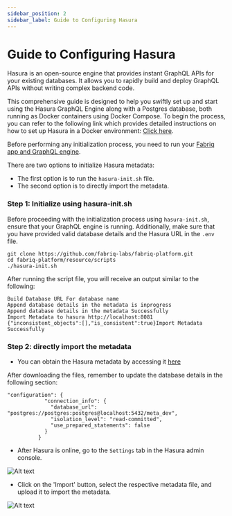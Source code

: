 ```yaml
---
sidebar_position: 2
sidebar_label: Guide to Configuring Hasura
---
```


# Guide to Configuring Hasura

Hasura is an open-source engine that provides instant GraphQL APIs for your existing databases. It allows you to rapidly build and deploy GraphQL APIs without writing complex backend code.

This comprehensive guide is designed to help you swiftly set up and start using the Hasura GraphQL Engine along with a Postgres database, both running as Docker containers using Docker Compose. To begin the process, you can refer to the following link which provides detailed instructions on how to set up Hasura in a Docker environment: [Click here](https://hasura.io/docs/latest/getting-started/docker-simple/).

Before performing any initialization process, you need to run your [Fabriq app and GraphQL engine](./start_fabriq.md).

There are two options to initialize Hasura metadata:
 - The first option is to run the `hasura-init.sh` file. 
 - The second option is to directly import the metadata.

### Step 1: Initialize using hasura-init.sh

Before proceeding with the initialization process using `hasura-init.sh`, ensure that your GraphQL engine is running. Additionally, make sure that you have provided valid database details and the Hasura URL in the `.env` file.

```shell
git clone https://github.com/fabriq-labs/fabriq-platform.git
cd fabriq-platform/resource/scripts
./hasura-init.sh
```
After running the script file, you will receive an output similar to the following:
```
Build Database URL For database name
Append database details in the metadata is inprogress
Append database details in the metadata Successfully
Import Metadata to hasura http://localhost:8081
{"inconsistent_objects":[],"is_consistent":true}Import Metadata Successfully
```
### Step 2: directly import the metadata

- You can obtain the Hasura metadata by accessing it   [here](https://github.com/fabriq-labs/fabriq-platform/blob/master/resources/hasura_metadata.json) 

After downloading the files, remember to update the database details in the following section:
```
"configuration": {
            "connection_info": {
              "database_url": "postgres://postgres:postgres@localhost:5432/meta_dev",
              "isolation_level": "read-committed",
              "use_prepared_statements": false
            }
          }
```

- After Hasura is online, go to the `Settings` tab in the Hasura admin console.

![Alt text](/img/hasura_settings.png)

- Click on the 'Import' button, select the respective metadata file, and upload it to import the metadata.

![Alt text](/img/hasura_import.png)